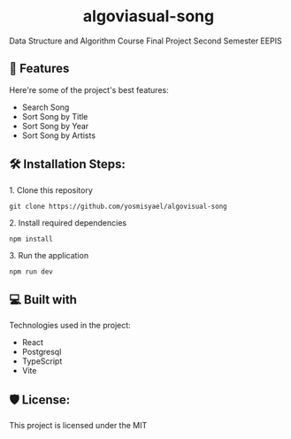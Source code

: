 <h1 align="center" id="title">algoviasual-song</h1>

<p id="description">Data Structure and Algorithm Course Final Project Second Semester EEPIS</p>

  
  
<h2>🧐 Features</h2>

Here're some of the project's best features:

*   Search Song
*   Sort Song by Title
*   Sort Song by Year
*   Sort Song by Artists

<h2>🛠️ Installation Steps:</h2>

<p>1. Clone this repository</p>

```
git clone https://github.com/yosmisyael/algovisual-song
```

<p>2. Install required dependencies</p>

```
npm install
```

<p>3. Run the application</p>

```
npm run dev
```

  
  
<h2>💻 Built with</h2>

Technologies used in the project:

*   React
*   Postgresql
*   TypeScript
*   Vite

<h2>🛡️ License:</h2>

This project is licensed under the MIT

